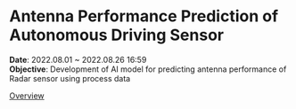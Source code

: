 # Antenna Performance Prediction of Autonomous Driving Sensor
**Date**: 2022.08.01 ~ 2022.08.26 16:59  
**Objective**: Development of AI model for predicting antenna performance of Radar sensor using process data

[Overview](https://dacon.io/competitions/official/235927/overview/description)

